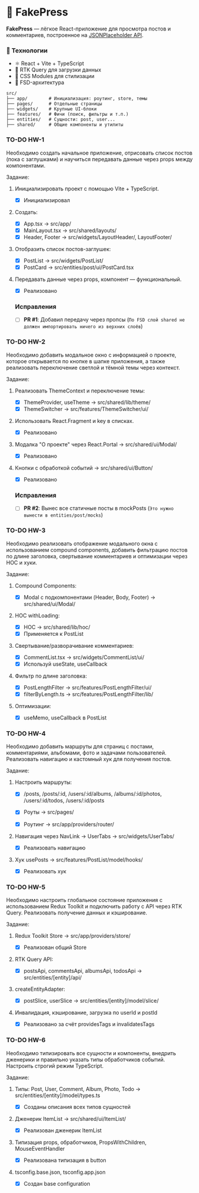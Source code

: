 # 📰 FakePress

**FakePress** — лёгкое React-приложение для просмотра постов и комментариев, построенное на [JSONPlaceholder API](https://jsonplaceholder.typicode.com).

### 🚀 Технологии

- ⚛️ React + Vite + TypeScript
- 🔄 RTK Query для загрузки данных
- 🎨 CSS Modules для стилизации
- 🧱 FSD-архитектура

```
src/
├── app/        # Инициализация: роутинг, store, темы
├── pages/      # Отдельные страницы
├── widgets/    # Крупные UI-блоки
├── features/   # Фичи (поиск, фильтры и т.п.)
├── entities/   # Сущности: post, user...
├── shared/     # Общие компоненты и утилиты
```

### TO-DO HW-1

Необходимо создать начальное приложение, отрисовать список постов (пока с заглушками) и научиться передавать данные через props между компонентами.

Задание:

1. Инициализировать проект с помощью Vite + TypeScript.

   - [x] Инициализировал

2. Создать:

   - [x] App.tsx → src/app/
   - [x] MainLayout.tsx → src/shared/layouts/
   - [x] Header, Footer → src/widgets/LayoutHeader/, LayoutFooter/

3. Отобразить список постов-заглушек:

   - [x] PostList → src/widgets/PostList/
   - [x] PostCard → src/entities/post/ui/PostCard.tsx

4. Передавать данные через props, компонент — функциональный.

   - [x] Реализовано

   ### Исправления

   - [ ] **PR #1**: Добавил передачу через пропсы (`По FSD слой shared не должен импортировать ничего из верхних слоёв`)

### TO-DO HW-2

Необходимо добавить модальное окно с информацией о проекте, которое открывается по кнопке в шапке приложения, а также реализовать переключение светлой и тёмной темы через контекст.

Задание:

1. Реализовать ThemeContext и переключение темы:

   - [x] ThemeProvider, useTheme → src/shared/lib/theme/
   - [x] ThemeSwitcher → src/features/ThemeSwitcher/ui/

2. Использовать React.Fragment и key в списках.

   - [x] Реализовано

3. Модалка "О проекте" через React.Portal → src/shared/ui/Modal/

   - [x] Реализовано

4. Кнопки с обработкой событий → src/shared/ui/Button/

   - [x] Реализовано

   ### Исправления

   - [ ] **PR #2**: Вынес все статичные посты в mockPosts (`Это нужно вынести в entities/post/mocks`)

### TO-DO HW-3

Необходимо реализовать отображение модального окна с использованием compound components, добавить фильтрацию постов по длине заголовка, свертывание комментариев и оптимизации через HOC и хуки.

Задание:

1. Compound Components:

   - [x] Modal с подкомпонентами (Header, Body, Footer) → src/shared/ui/Modal/

2. HOC withLoading:

   - [x] HOC → src/shared/lib/hoc/
   - [x] Применяется к PostList

3. Свертывание/разворачивание комментариев:

   - [x] CommentList.tsx → src/widgets/CommentList/ui/
   - [x] Используй useState, useCallback

4. Фильтр по длине заголовка:

   - [x] PostLengthFilter → src/features/PostLengthFilter/ui/
   - [x] filterByLength.ts → src/features/PostLengthFilter/lib/

5. Оптимизации:
   - [x] useMemo, useCallback в PostList

### TO-DO HW-4

Необходимо добавить маршруты для страниц с постами, комментариями, альбомами, фото и задачами пользователей. Реализовать навигацию и кастомный хук для получения постов.

Задание:

1. Настроить маршруты:

   - [x] /posts, /posts/:id, /users/:id/albums, /albums/:id/photos, /users/:id/todos, /users/:id/posts

   - [x] Роуты → src/pages/

   - [x] Роутинг → src/app/providers/router/

2. Навигация через NavLink → UserTabs → src/widgets/UserTabs/

   - [x] Реализовать навигацию

3. Хук usePosts → src/features/PostList/model/hooks/

   - [x] Реализовать хук

### TO-DO HW-5

Необходимо настроить глобальное состояние приложения с использованием Redux Toolkit и подключить работу с API через RTK Query. Реализовать получение данных и кэширование.

Задание:

1. Redux Toolkit Store → src/app/providers/store/

   - [x] Реализован общий Store

2. RTK Query API:

   - [x] postsApi, commentsApi, albumsApi, todosApi → src/entities/[entity]/api/

3. createEntityAdapter:

   - [x] postSlice, userSlice → src/entities/[entity]/model/slice/

4. Инвалидация, кэширование, загрузка по userId и postId
   - [x] Реализовано за счёт providesTags и invalidatesTags

### TO-DO HW-6

Необходимо типизировать все сущности и компоненты, внедрить дженерики и правильно указать типы обработчиков событий. Настроить строгий режим TypeScript.

Задание:

1. Типы: Post, User, Comment, Album, Photo, Todo → src/entities/[entity]/model/types.ts

   - [x] Созданы описания всех типов сущностей

2. Дженерик ItemList<T> → src/shared/ui/ItemList/

   - [x] Реализован дженерик ItemList

3. Типизация props, обработчиков, PropsWithChildren, MouseEventHandler

   - [x] Реализована типизация в button

4. tsconfig.base.json, tsconfig.app.json

   - [x] Создан base configuration

